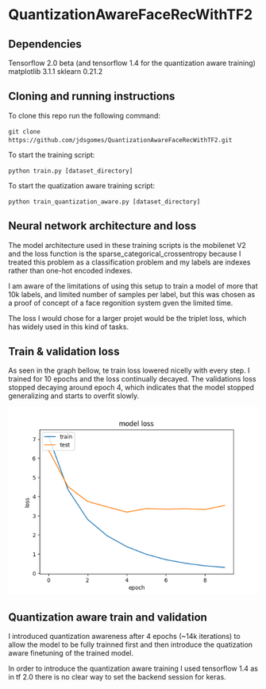 # QuantizationAwareFaceRecWithTF2

## Dependencies
Tensorflow 2.0 beta (and tensorflow 1.4 for the quantization aware training)
matplotlib 3.1.1
sklearn 0.21.2

## Cloning and running instructions
To clone this repo run the following command:

`git clone https://github.com/jdsgomes/QuantizationAwareFaceRecWithTF2.git`

To start the training script:

`python train.py [dataset_directory]`

To start the quatization aware training script:

`python train_quantization_aware.py [dataset_directory]`

## Neural network architecture and loss
The model architecture used in these training scripts is the mobilenet V2 and the loss function is the sparse_categorical_crossentropy because I treated this problem as a classification problem and my labels are indexes rather than one-hot encoded indexes.

I am aware of the limitations of using this setup to train a model of more that 10k labels, and limited number of samples per label, but this was chosen as a proof of concept of a face regonition system gven the limited time. 

The loss I would chose for a larger projet would be the triplet loss, which has widely used in this kind of tasks.

## Train & validation loss
As seen in the graph bellow, te train loss lowered nicelly with every step. I trained for 10 epochs and the loss continually decayed.
The validations loss stopped decaying around epoch 4, which indicates that the model stopped generalizing and starts to overfit slowly. 

![Losses plot](train_test_loss.png)

## Quantization aware train and validation
I introduced quantization awareness after 4 epochs (~14k iterations) to allow the model to be fully trainned first and then introduce the quatization aware finetuning of the trained model.

In order to introduce the quantization aware training I used tensorflow 1.4 as in tf 2.0 there is no clear way to set the backend session for keras.

